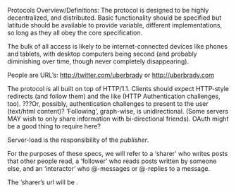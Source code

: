 Protocols Overview/Definitions:
The protocol is designed to be highly decentralized, and distributed. Basic functionality should be specified but latitude should be available to provide variable, different implementations, so long as they all obey the core specification.

The bulk of all access is likely to be internet-connected devices like phones and tablets, with desktop computers being second (and probably diminishing over time, though never completely disappearing).

People are URL’s: http://twitter.com/uberbrady or http://uberbrady.com

The protocol is all built on top of HTTP/1.1. Clients should expect HTTP-style redirects (and follow them) and the like (HTTP Authentication challenges, too). ???Or, possibly, authentication challenges to present to the user (text/html content)?
‘Following’, graph-wise, is unidirectional. (Some servers MAY wish to only share information with bi-directional friends). OAuth might be a good thing to require here?

Server-load is the responsibility of the *publisher*.

For the purposes of these specs, we will refer to a ‘sharer’ who writes posts that other people read, a ‘follower’ who reads posts written by someone else, and an ‘interactor’ who @-messages or @-replies to a message.

The ‘sharer’s url will be <user-url>.